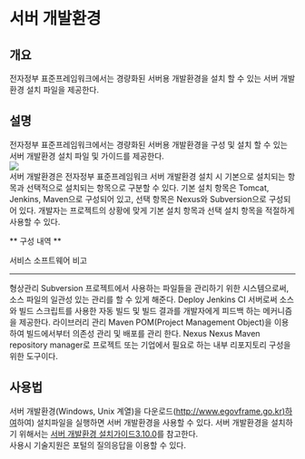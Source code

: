 # 서버 개발환경

## 개요

전자정부 표준프레임워크에서는 경량화된 서버용 개발환경을 설치 할 수 있는
서버 개발환경 설치 파일을 제공한다.

## 설명

전자정부 표준프레임워크에서는 경량화된 서버용 개발환경을 구성 및 설치 할
수 있는 서버 개발환경 설치 파일 및 가이드를 제공한다.\
![](/egovframework/dev3.8/depandconftool.png)\
서버 개발환경은 전자정부 표준프레임워크 서버 개발환경 설치 시 기본으로
설치되는 항목과 선택적으로 설치되는 항목으로 구분할 수 있다. 기본 설치
항목은 Tomcat, Jenkins, Maven으로 구성되어 있고, 선택 항목은 Nexus와
Subversion으로 구성되어 있다. 개발자는 프로젝트의 상황에 맞게 기본 설치
항목과 선택 설치 항목을 적절하게 사용할 수 있다.

\*\* 구성 내역 \*\*

  서비스            소프트웨어   비고
  ----------------- ------------ ----------------------------------------------------------------------------------------------------------------
  형상관리          Subversion   프로젝트에서 사용하는 파일들을 관리하기 위한 시스템으로써, 소스 파일의 일관성 있는 관리를 할 수 있게 해준다.
  Deploy            Jenkins      CI 서버로써 소스와 빌드 스크립트를 사용한 자동 빌드 및 빌드 결과를 개발자에게 피드백 하는 메커니즘을 제공한다.
  라이브러리 관리   Maven        POM(Project Management Object)을 이용하여 빌드에서부터 의존성 관리 및 배포를 관리 한다.
  Nexus             Nexus        Maven repository manager로 프로젝트 또는 기업에서 필요로 하는 내부 리포지토리 구성을 위한 도구이다.

## 사용법

서버 개발환경(Windows, Unix 계열)을
다운로드([http://www.egovframe.go.kr)하여](http://www.egovframe.go.kr)하여)
설치파일을 실행하면 서버 개발환경을 사용할 수 있다. 서버 개발환경을
설치하기 위해서는 [서버 개발환경
설치가이드3.10.0](/eGovframework/dev3.10/SvrInstall)를 참고한다.\
사용시 기술지원은 포털의 질의응답을 이용할 수 있다.
